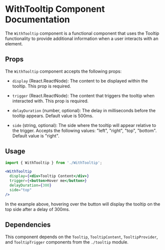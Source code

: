 # WithTooltip Component Documentation

The `WithTooltip` component is a functional component that uses the Tooltip functionality to provide additional information when a user interacts with an element.

## Props

The `WithTooltip` component accepts the following props:

- `display` (React.ReactNode): The content to be displayed within the tooltip. This prop is required.

- `trigger` (React.ReactNode): The content that triggers the tooltip when interacted with. This prop is required.

- `delayDuration` (number, optional): The delay in milliseconds before the tooltip appears. Default value is 500ms.

- `side` (string, optional): The side where the tooltip will appear relative to the trigger. Accepts the following values: "left", "right", "top", "bottom". Default value is "right".

## Usage

```jsx
import { WithTooltip } from './WithTooltip';

<WithTooltip 
  display={<div>Tooltip Content</div>}
  trigger={<button>Hover me</button>}
  delayDuration={300}
  side="top"
/>
```

In the example above, hovering over the button will display the tooltip on the top side after a delay of 300ms.

## Dependencies

This component depends on the `Tooltip`, `TooltipContent`, `TooltipProvider`, and `TooltipTrigger` components from the `./tooltip` module.